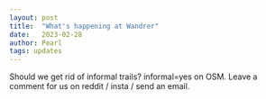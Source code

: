 ```yaml
---
layout: post
title:  "What's happening at Wandrer"
date:   2023-02-28
author: Pearl
tags: updates
---
```





Should we get rid of informal trails? informal=yes on OSM. Leave a comment for us on reddit / insta / send an email.
